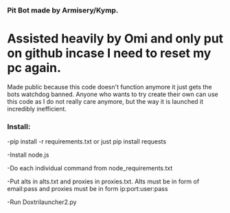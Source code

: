 ### Pit Bot made by Armisery/Kymp. ###
# Assisted heavily by Omi and only put on github incase I need to reset my pc again. #
Made public because this code doesn't function anymore it just gets the bots watchdog banned.
Anyone who wants to try create their own can use this code as I do not really care anymore, but the way it is launched it incredibly inefficient.
 ### Install: ###

  -pip install -r requirements.txt or just pip install requests

  -Install node.js

  -Do each individual command from node_requirements.txt

  -Put alts in alts.txt and proxies in proxies.txt. Alts must be in form of email:pass and proxies must be in form ip:port:user:pass

  -Run Doxtrilauncher2.py
